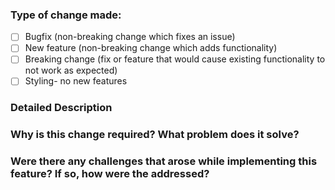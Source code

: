 ### Type of change made:
- [ ] Bugfix (non-breaking change which fixes an issue)
- [ ] New feature (non-breaking change which adds functionality)
- [ ] Breaking change (fix or feature that would cause existing functionality to not work as expected)
- [ ] Styling- no new features

### Detailed Description

### Why is this change required? What problem does it solve?

### Were there any challenges that arose while implementing this feature? If so, how were the addressed?